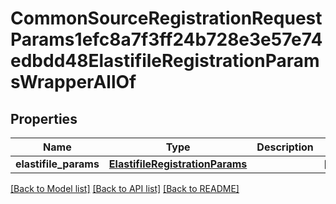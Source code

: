 # CommonSourceRegistrationRequestParams1efc8a7f3ff24b728e3e57e74edbdd48ElastifileRegistrationParamsWrapperAllOf


## Properties
Name | Type | Description | Notes
------------ | ------------- | ------------- | -------------
**elastifile_params** | [**ElastifileRegistrationParams**](ElastifileRegistrationParams.md) |  | [optional] 

[[Back to Model list]](../README.md#documentation-for-models) [[Back to API list]](../README.md#documentation-for-api-endpoints) [[Back to README]](../README.md)


